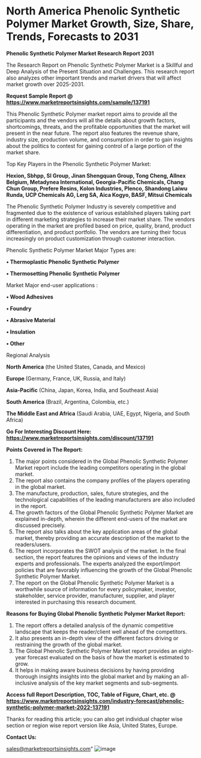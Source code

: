 # North America Phenolic Synthetic Polymer Market Growth, Size, Share, Trends, Forecasts to 2031

<strong>Phenolic Synthetic Polymer Market Research Report 2031</strong>

The Research Report on Phenolic Synthetic Polymer Market is a Skillful and Deep Analysis of the Present Situation and Challenges. This research report also analyzes other important trends and market drivers that will affect market growth over 2025-2031.

<strong>Request Sample Report @ <a href=https://www.marketreportsinsights.com/sample/137191>https://www.marketreportsinsights.com/sample/137191</a></strong>

This Phenolic Synthetic Polymer market report aims to provide all the participants and the vendors will all the details about growth factors, shortcomings, threats, and the profitable opportunities that the market will present in the near future. The report also features the revenue share, industry size, production volume, and consumption in order to gain insights about the politics to contest for gaining control of a large portion of the market share.

Top Key Players in the Phenolic Synthetic Polymer Market:

<strong>Hexion, Sbhpp, SI Group, Jinan Shengquan Group, Tong Cheng, Allnex Belgium, Metadynea International, Georgia-Pacific Chemicals, Chang Chun Group, Prefere Resins, Kolon Industries, Plenco, Shandong Laiwu Runda, UCP Chemicals AG, Lerg SA, Aica Kogyo, BASF, Mitsui Chemicals</strong>

The Phenolic Synthetic Polymer Industry is severely competitive and fragmented due to the existence of various established players taking part in different marketing strategies to increase their market share. The vendors operating in the market are profiled based on price, quality, brand, product differentiation, and product portfolio. The vendors are turning their focus increasingly on product customization through customer interaction.

Phenolic Synthetic Polymer Market Major Types are:

<strong>• Thermoplastic Phenolic Synthetic Polymer

• Thermosetting Phenolic Synthetic Polymer</strong>

Market Major end-user applications :

<strong>• Wood Adhesives

• Foundry

• Abrasive Material

• Insulation

• Other</strong>

Regional Analysis

</u><strong><b>North America</b></strong> (the United States, Canada, and Mexico)

<strong><b>Europe </b></strong>(Germany, France, UK, Russia, and Italy)

<strong><b>Asia-Pacific</b></strong> (China, Japan, Korea, India, and Southeast Asia)

<strong><b>South America</b></strong> (Brazil, Argentina, Colombia, etc.)

<strong><b>The Middle East and Africa</b></strong> (Saudi Arabia, UAE, Egypt, Nigeria, and South Africa)

<strong>Go For Interesting Discount Here: <a href=https://www.marketreportsinsights.com/discount/137191>https://www.marketreportsinsights.com/discount/137191</a></strong>

<strong>Points Covered in The Report:</strong>
<ol>
  <li>The major points considered in the Global Phenolic Synthetic Polymer Market report include the leading competitors operating in the global market.</li>
  <li>The report also contains the company profiles of the players operating in the global market.</li>
  <li>The manufacture, production, sales, future strategies, and the technological capabilities of the leading manufacturers are also included in the report.</li>
  <li>The growth factors of the Global Phenolic Synthetic Polymer Market are explained in-depth, wherein the different end-users of the market are discussed precisely.</li>
  <li>The report also talks about the key application areas of the global market, thereby providing an accurate description of the market to the readers/users.</li>
  <li>The report incorporates the SWOT analysis of the market. In the final section, the report features the opinions and views of the industry experts and professionals. The experts analyzed the export/import policies that are favorably influencing the growth of the Global Phenolic Synthetic Polymer Market.</li>
  <li>The report on the Global Phenolic Synthetic Polymer Market is a worthwhile source of information for every policymaker, investor, stakeholder, service provider, manufacturer, supplier, and player interested in purchasing this research document.</li>
</ol>
<strong>Reasons for Buying Global Phenolic Synthetic Polymer Market Report:</strong>

<ol>
  <li>The report offers a detailed analysis of the dynamic competitive landscape that keeps the reader/client well ahead of the competitors.</li>
  <li>It also presents an in-depth view of the different factors driving or restraining the growth of the global market.</li>
  <li>The Global Phenolic Synthetic Polymer Market report provides an eight-year forecast evaluated on the basis of how the market is estimated to grow.</li>
  <li>It helps in making aware business decisions by having providing thorough insights insights into the global market and by making an all-inclusive analysis of the key market segments and sub-segments.</li>
</ol>
<strong>Access full Report Description, TOC, Table of Figure, Chart, etc. @ <a href=https://www.marketreportsinsights.com/industry-forecast/phenolic-synthetic-polymer-market-2022-137191>https://www.marketreportsinsights.com/industry-forecast/phenolic-synthetic-polymer-market-2022-137191</a></strong>


Thanks for reading this article; you can also get individual chapter wise section or region wise report version like Asia, United States, Europe.

<strong>Contact Us:</strong>

sales@marketreportsinsights.com"
![image](https://github.com/user-attachments/assets/4f6214ba-993e-49db-a390-ec0425e04047)
